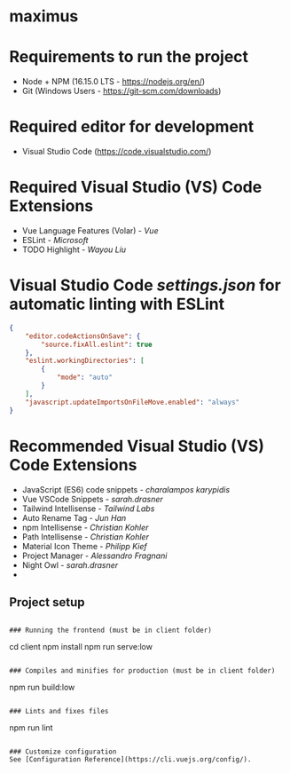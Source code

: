# maximus

# Requirements to run the project
- Node + NPM (16.15.0 LTS - https://nodejs.org/en/)
- Git (Windows Users - https://git-scm.com/downloads)

# Required editor for development
- Visual Studio Code (https://code.visualstudio.com/)

# Required Visual Studio (VS) Code Extensions
- Vue Language Features (Volar) - _Vue_
- ESLint - _Microsoft_
- TODO Highlight - _Wayou Liu_

# Visual Studio Code _settings.json_ for automatic linting with ESLint
```json
{
    "editor.codeActionsOnSave": {
        "source.fixAll.eslint": true
    },
    "eslint.workingDirectories": [
        {
            "mode": "auto"
        }
    ],
    "javascript.updateImportsOnFileMove.enabled": "always"
}
```

# Recommended Visual Studio (VS) Code Extensions
- JavaScript (ES6) code snippets - _charalampos karypidis_
- Vue VSCode Snippets - _sarah.drasner_
- Tailwind Intellisense - _Tailwind Labs_
- Auto Rename Tag - _Jun Han_
- npm Intellisense - _Christian Kohler_
- Path Intellisense - _Christian Kohler_
- Material Icon Theme - _Philipp Kief_
- Project Manager - _Alessandro Fragnani_
- Night Owl - _sarah.drasner_
- 
## Project setup
```

### Running the frontend (must be in client folder)
```
cd client
npm install
npm run serve:low
```

### Compiles and minifies for production (must be in client folder)
```
npm run build:low
```

### Lints and fixes files
```
npm run lint
```

### Customize configuration
See [Configuration Reference](https://cli.vuejs.org/config/).
